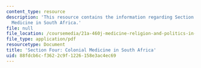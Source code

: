 ```yaml
---
content_type: resource
description: 'This resource contains the information regarding Section Four: Colonial
  Medicine in South Africa.'
file: null
file_location: /coursemedia/21a-460j-medicine-religion-and-politics-in-africa-and-the-african-diaspora-spring-2005/88fdcb6cf3622c9f1226158e3ac4ec69_MIT21A_460JS05_3_8_05_460j.pdf
file_type: application/pdf
resourcetype: Document
title: 'Section Four: Colonial Medicine in South Africa'
uid: 88fdcb6c-f362-2c9f-1226-158e3ac4ec69
---
```

